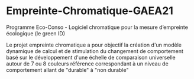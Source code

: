 # Empreinte-Chromatique-GAEA21
Programme Eco-Conso - Logiciel chromatique pour la mesure d’empreinte écologique (le green ID)

Le projet empreinte chromatique a pour objectif la création d'un modèle dynamique de calcul et de stimulation du changement de comportement basé sur le développement d'une échelle de comparaison universelle autour de 7 ou 8 couleurs référence correspondant à un niveau de comportement allant de "durable" à "non durable"
